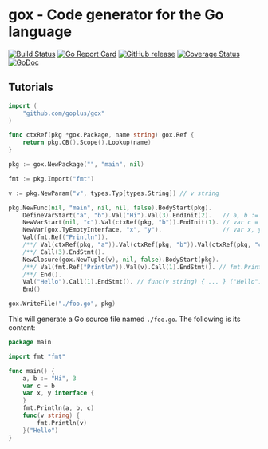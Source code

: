 gox - Code generator for the Go language
========

[![Build Status](https://github.com/goplus/gox/actions/workflows/go.yml/badge.svg)](https://github.com/goplus/gox/actions/workflows/go.yml)
[![Go Report Card](https://goreportcard.com/badge/github.com/goplus/gox)](https://goreportcard.com/report/github.com/goplus/gox)
[![GitHub release](https://img.shields.io/github/v/tag/goplus/gox.svg?label=release)](https://github.com/goplus/gox/releases)
[![Coverage Status](https://codecov.io/gh/goplus/gox/branch/master/graph/badge.svg)](https://codecov.io/gh/goplus/gox)
[![GoDoc](https://img.shields.io/badge/godoc-reference-teal.svg)](https://pkg.go.dev/mod/github.com/goplus/gox)

## Tutorials

```go
import (
	"github.com/goplus/gox"
)

func ctxRef(pkg *gox.Package, name string) gox.Ref {
	return pkg.CB().Scope().Lookup(name)
}

pkg := gox.NewPackage("", "main", nil)

fmt := pkg.Import("fmt")

v := pkg.NewParam("v", types.Typ[types.String]) // v string

pkg.NewFunc(nil, "main", nil, nil, false).BodyStart(pkg).
	DefineVarStart("a", "b").Val("Hi").Val(3).EndInit(2).   // a, b := "Hi", 3
	NewVarStart(nil, "c").Val(ctxRef(pkg, "b")).EndInit(1). // var c = b
	NewVar(gox.TyEmptyInterface, "x", "y").                 // var x, y interface{}
	Val(fmt.Ref("Println")).
	/**/ Val(ctxRef(pkg, "a")).Val(ctxRef(pkg, "b")).Val(ctxRef(pkg, "c")). // fmt.Println(a, b, c)
	/**/ Call(3).EndStmt().
	NewClosure(gox.NewTuple(v), nil, false).BodyStart(pkg).
	/**/ Val(fmt.Ref("Println")).Val(v).Call(1).EndStmt(). // fmt.Println(v)
	/**/ End().
	Val("Hello").Call(1).EndStmt(). // func(v string) { ... } ("Hello")
	End()

gox.WriteFile("./foo.go", pkg)
```

This will generate a Go source file named `./foo.go`. The following is its content:

```go
package main

import fmt "fmt"

func main() {
	a, b := "Hi", 3
	var c = b
	var x, y interface {
	}
	fmt.Println(a, b, c)
	func(v string) {
		fmt.Println(v)
	}("Hello")
}
```
